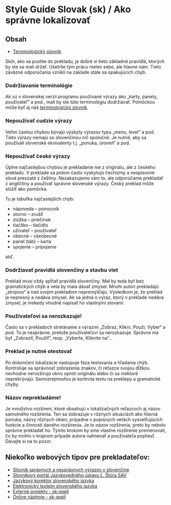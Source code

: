 # Style Guide Slovak (sk) / Ako správne lokalizovať

## Obsah

* [Terminologický slovník](glossary.md)

 <!-- toc -->

Skôr, ako sa pustíte do prekladu, je dobré si tieto základné pravidlá, ktorých by ste sa mali držať. Ušetríte tým prácu nielen sebe, ale hlavne nám. Tieto záväzné odporúčania vznikli na základe stále sa opakujúcich chýb.

### Dodržiavanie terminológie

Ak sú v slovenskej verzii programu používané výrazy ako „karty, panely, používateľ“ a pod., mali by ste túto terminológiu dodržiavať. Pomôckou môže byť aj náš [terminologický slovník](glossary.md).

### Nepoužívať cudzie výrazy

Veľmi častou chybou bývajú výskyty výrazov typu „menu, level“ a pod. Tieto výrazy nemajú so slovenčinou nič spoločné. Je nutné, aby sa používali slovenské ekvivalenty t.j. „ponuka, úroveň“ a pod.

### Nepoužívať české výrazy

Úplne najčastejšou chybou je prekladanie nie z originálu, ale z českého prekladu. V preklade sa potom často vyskytujú čechizmy a nespisovné slová prevzaté z češtiny. Nezakazujeme vám to, ale odporúčame prekladať z angličtiny a používať správne slovenské výrazy. Český preklad môže slúžiť ako pomôcka.

Tu je tabuľka najčastejších chýb:
* nápoveda – pomocník
* storno – zrušiť
* zložka – priečinok
* tlačítko – tlačidlo
* užívateľ – používateľ
* obecné – všeobecné
* panel (tab) – karta
* spojenie – pripojenie

atď.

### Dodržiavať pravidlá slovenčiny a stavbu viet

Preklad musí vždy spĺňať pravidlá slovenčiny. Mal by teda byť bez gramatických chýb a veta by mala dávať zmysel. Mnohí autori prekladajú „strojovo“ a nad svojim prekladom nepremýšľajú. Výsledkom je, že preklad je nepresný a nedáva zmysel. Ak sa jedná o výraz, ktorý v preklade nedáva zmysel, je niekedy vhodné napísať ho vlastnými slovami.

### Používateľovi sa nerozkazuje!

Často sa v prekladoch stretávame s výrazmi „Zobraz, Klikni, Použi, Vyber“ a pod. To je nesprávne, pretože používateľovi sa nerozkazuje. Správne má byť „Zobraziť, Použiť“, resp. „Vyberte, Kliknite na“…

### Preklad je nutné otestovať

Po dokončení lokalizácie nastupuje fáza testovania a hľadania chýb. Kontroluje sa správnosť zobrazenia znakov, či reťazce svojou dĺžkou nevhodne nerozširujú okno oproti originálu alebo či sa niektoré neprekrývajú. Samozrejmosťou je kontrola textu na preklepy a gramatické chyby.

### Názov neprekladáme!

Je množstvo rozšírení, ktoré obsahujú v lokalizačných reťazcoch aj názov samotného rozšírenia. Ten sa zobrazuje v rôznych situáciách ako hlavná ponuka, názvy rôznych okien, prípadne v popisných vetách vysvetľujúcich funkcie a činnosti daného rozšírenia. Je to názov rozšírenia, preto by nebolo správne prekladať ho. Týmto krokom by sme vlastne rozšírenie premenovali, čo by mohlo v krajnom prípade autora nahnevať a používateľa popliesť. Dávajte si na to pozor.

## Niekoľko webových tipov pre prekladateľov:

* [Slovník správnych a nesprávnych výrazov v slovenčine](https://web.archive.org/web/20120508235803/http://www.culture.gov.sk/slovnik/ak.html)
* [Slovníkový portál Jazykovedného ústavu Ľ. Štúra SAV](https://slovnik.juls.savba.sk/)
* [Jazykový korektor slovenského jazyka](http://www.forma.sk/spell.aspx)
* [Elektronický lexikón slovenského jazyka](http://www.slex.sk/)
* [Externé projekty - sk-spell](https://spell.linux.sk/externe-projekty)
* [Online nástroje - sk-spell](https://spell.linux.sk/online-nastroje)
